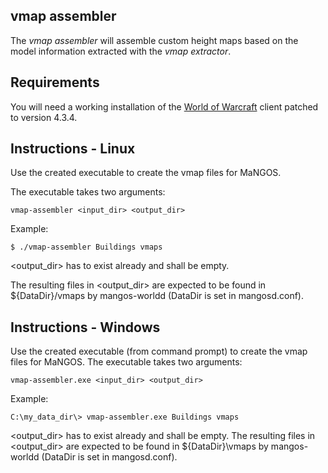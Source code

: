 vmap assembler
--------------
The *vmap assembler* will assemble custom height maps based on the model information
extracted with the *vmap extractor*.

Requirements
------------
You will need a working installation of the [World of Warcraft][1] client patched
to version 4.3.4.

Instructions - Linux
--------------------
Use the created executable to create the vmap files for MaNGOS.

The executable takes two arguments:

    vmap-assembler <input_dir> <output_dir>

Example:

    $ ./vmap-assembler Buildings vmaps

<output_dir> has to exist already and shall be empty.

The resulting files in <output_dir> are expected to be found in ${DataDir}/vmaps
by mangos-worldd (DataDir is set in mangosd.conf).

Instructions - Windows
----------------------
Use the created executable (from command prompt) to create the vmap files for MaNGOS.
The executable takes two arguments:

    vmap-assembler.exe <input_dir> <output_dir>

Example:

    C:\my_data_dir\> vmap-assembler.exe Buildings vmaps

<output_dir> has to exist already and shall be empty.
The resulting files in <output_dir> are expected to be found in ${DataDir}\vmaps
by mangos-worldd (DataDir is set in mangosd.conf).


[1]: http://blizzard.com/games/wow/ "World of Warcraft"
